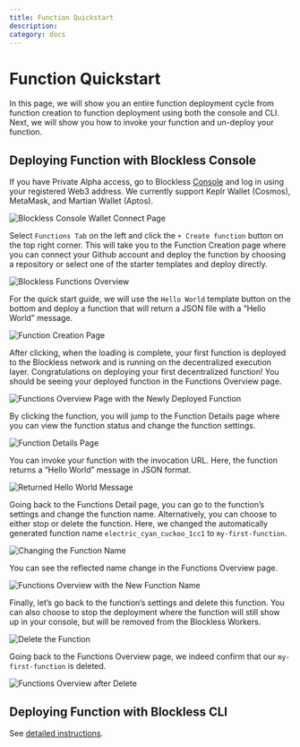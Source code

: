 ```yaml
---
title: Function Quickstart
description:
category: docs
---
```


# Function Quickstart

In this page, we will show you an entire function deployment cycle from function creation to function deployment using both the console and CLI. Next, we will show you how to invoke your function and un-deploy your function.

## Deploying Function with Blockless Console

If you have Private Alpha access, go to Blockless [Console](https://console.bls.dev) and log in using your registered Web3 address. We currently support Keplr Wallet (Cosmos), MetaMask, and Martian Wallet (Aptos). 

![Blockless Console Wallet Connect Page](/images/quick-start/login.png)

Select `Functions Tab` on the left and click the `+ Create function` button on the top right corner. This will take you to the Function Creation page where you can connect your Github account and deploy the function by choosing a repository or select one of the starter templates and deploy directly. 

![Blockless Functions Overview](/images/quick-start/functions-overview.png)

For the quick start guide, we will use the `Hello World` template button on the bottom and deploy a function that will return a JSON file with a “Hello World” message.

![Function Creation Page](/images/quick-start/new-function.png)

After clicking, when the loading is complete, your first function is deployed to the Blockless network and is running on the decentralized execution layer. Congratulations on deploying your first decentralized function! You should be seeing your deployed function in the Functions Overview page.

![Functions Overview Page with the Newly Deployed Function](/images/quick-start/functions-overview-deployed.png)

By clicking the function, you will jump to the Function Details page where you can view the function status and change the function settings.

![Function Details Page](/images/quick-start/function-details.png)

You can invoke your function with the invocation URL. Here, the function returns a “Hello World” message in JSON format.

![Returned Hello World Message](/images/quick-start/invocation-result.png)

Going back to the Functions Detail page, you can go to the function’s settings and change the function name. Alternatively, you can choose to either stop or delete the function. Here, we changed the automatically generated function name `electric_cyan_cuckoo_1cc1` to `my-first-function`.

![Changing the Function Name](/images/quick-start/functions-settings.png)

You can see the reflected name change in the Functions Overview page. 

![Functions Overview with the New Function Name](/images/quick-start/functions-overview-name-changed.png)

Finally, let’s go back to the function’s settings and delete this function. You can also choose to stop the deployment where the function will still show up in your console, but will be removed from the Blockless Workers. 

![Delete the Function](/images/quick-start/delete-function.png)

Going back to the Functions Overview page, we indeed confirm that our `my-first-function` is deleted.

![Functions Overview after Delete](/images/quick-start/function-overview-after-delete.png)

## Deploying Function with Blockless CLI

See [detailed instructions](/docs/functions/deploy-with-cli).
